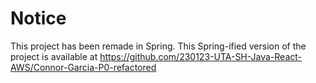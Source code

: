 # Notice
This project has been remade in Spring. This Spring-ified version of the project is available at https://github.com/230123-UTA-SH-Java-React-AWS/Connor-Garcia-P0-refactored
